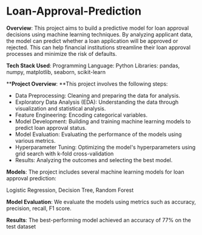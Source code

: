 # Loan-Approval-Prediction

**Overview**:
This project aims to build a predictive model for loan approval decisions using machine learning techniques. By analyzing applicant data, the model can predict whether a loan application will be approved or rejected. This can help financial institutions streamline their loan approval processes and minimize the risk of defaults.

**Tech Stack Used**:
Programming Language: Python
Libraries: pandas, numpy, matplotlib, seaborn, scikit-learn


****Project Overview**:
**This project involves the following steps:

- Data Preprocessing: Cleaning and preparing the data for analysis.
- Exploratory Data Analysis (EDA): Understanding the data through visualization and statistical analysis.
- Feature Engineering: Encoding categorical variables.
- Model Development: Building and training machine learning models to predict loan approval status.
- Model Evaluation: Evaluating the performance of the models using various metrics.
- Hyperparameter Tuning: Optimizing the model's hyperparameters using grid search with k-fold cross-validation
- Results: Analyzing the outcomes and selecting the best model.

**Models**:
The project includes several machine learning models for loan approval prediction:

Logistic Regression, Decision Tree, Random Forest


**Model Evaluation**:
We evaluate the models using metrics such as accuracy, precision, recall, F1 score.

**Results**:
The best-performing model achieved an accuracy of 77% on the test dataset
